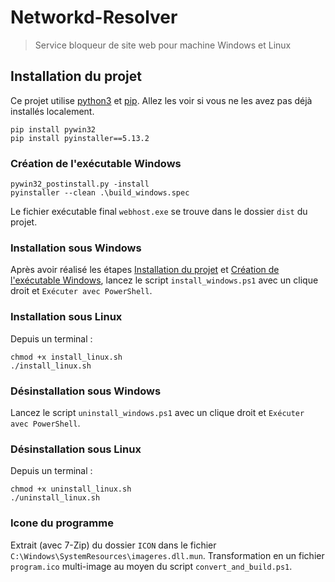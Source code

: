 # Networkd-Resolver

> Service bloqueur de site web pour machine Windows et Linux

## Installation du projet

Ce projet utilise [python3](https://www.python.org/) et [pip](https://pypi.org/). Allez les voir si vous ne les avez pas déjà installés localement.

```shell
pip install pywin32
pip install pyinstaller==5.13.2
```

### Création de l'exécutable Windows

```shell
pywin32_postinstall.py -install
pyinstaller --clean .\build_windows.spec
```

Le fichier exécutable final `webhost.exe` se trouve dans le dossier `dist` du projet.

### Installation sous Windows

Après avoir réalisé les étapes [Installation du projet](#installation-du-projet) et [Création de l'exécutable Windows](#création-de-lexécutable-windows), lancez le script `install_windows.ps1` avec un clique droit et `Exécuter avec PowerShell`.

### Installation sous Linux

Depuis un terminal :

```shell
chmod +x install_linux.sh
./install_linux.sh
```
### Désinstallation sous Windows

Lancez le script `uninstall_windows.ps1` avec un clique droit et `Exécuter avec PowerShell`.

### Désinstallation sous Linux

Depuis un terminal :

```shell
chmod +x uninstall_linux.sh
./uninstall_linux.sh
```

### Icone du programme

Extrait (avec 7-Zip) du dossier `ICON` dans le fichier `C:\Windows\SystemResources\imageres.dll.mun`. Transformation en un fichier `program.ico` multi-image au moyen du script `convert_and_build.ps1`.